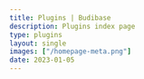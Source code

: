 ```yaml
---
title: Plugins | Budibase
description: Plugins index page
type: plugins
layout: single
images: ["/homepage-meta.png"]
date: 2023-01-05
---
```

